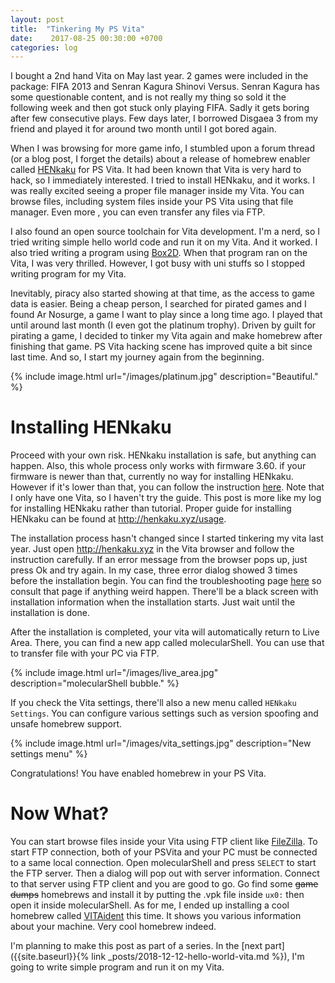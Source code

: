 ```yaml
---
layout: post
title:  "Tinkering My PS Vita"
date:    2017-08-25 00:30:00 +0700
categories: log
---
```

I bought a 2nd hand Vita on May last year. 2 games were included in the package: FIFA 2013 and Senran Kagura Shinovi Versus. Senran Kagura has some questionable content, and is not really my thing so sold it the following week and then got stuck only playing FIFA. Sadly it gets boring after few consecutive plays. Few days later, I borrowed Disgaea 3 from my friend and played it for around two month until I got bored again.

When I was browsing for more game info, I stumbled upon a forum thread (or a blog post, I forget the details) about a release of homebrew enabler called [HENkaku](http://henkaku.xyz) for PS Vita. It had been known that Vita is very hard to hack, so I immediately interested. I tried to install HENkaku, and it works. I was really excited seeing a proper file manager inside my Vita. You can browse files, including system files inside your PS Vita using that file manager. Even more , you can even transfer any files via FTP.

I also found an open source toolchain for Vita development. I'm a nerd, so I tried writing simple hello world code and run it on my Vita. And it worked. I also tried writing a program using [Box2D](https://github.com/erincatto/Box2D). When that program ran on the Vita, I was very thrilled. However, I got busy with uni stuffs so I stopped writing program for my Vita.

Inevitably, piracy also started showing at that time, as the access to game data is easier. Being a cheap person, I searched for pirated games and I found Ar Nosurge, a game I want to play since a long time ago. I played that until around last month (I even got the platinum trophy). Driven by guilt for pirating a game, I decided to tinker my Vita again and make homebrew after finishing that game. PS Vita hacking scene has improved quite a bit since last time. And so, I start my journey again from the beginning.

{% include image.html url="/images/platinum.jpg" description="Beautiful." %}

# Installing HENkaku
Proceed with your own risk. HENkaku installation is safe, but anything can happen. Also, this whole process only works with firmware 3.60. if your firmware is newer than that, currently no way for installing HENkaku. However if it's lower than that, you can follow the instruction [here](http://henkaku.xyz/usage/). Note that I only have one Vita, so I haven't try the guide. This post is more like my log for installing HENkaku rather than tutorial. Proper guide for installing HENkaku can be found at <http://henkaku.xyz/usage>.

The installation process hasn't changed since I started tinkering my vita last year. Just open <http://henkaku.xyz> in the Vita browser and follow the instruction carefully. If an error message from the browser pops up, just press Ok and try again. In my case, three error dialog showed 3 times before the installation begin. You can find the troubleshooting page [here](http://henkaku.xyz/usage) so consult that page if anything weird happen. There'll be a black screen with installation information when the installation starts. Just wait until the installation is done.

After the installation is completed, your vita will automatically return to Live Area. There, you can find a new app called molecularShell. You can use that to transfer file with your PC via FTP.

{% include image.html url="/images/live_area.jpg" description="molecularShell bubble." %}

If you check the Vita settings, there'll also a new menu called `HENkaku Settings`. You can configure various settings such as version spoofing and unsafe homebrew support.

{% include image.html url="/images/vita_settings.jpg" description="New settings menu" %}

Congratulations! You have enabled homebrew in your PS Vita.

# Now What?
You can start browse files inside your Vita using FTP client like [FileZilla](https://filezilla-project.org/). To start FTP connection, both of your PSVita and your PC must be connected to a same local connection. Open molecularShell and press `SELECT` to start the FTP server. Then a dialog will pop out with server information. Connect to that server using FTP client and you are good to go. Go find some ~~game dumps~~ homebrews and install it by putting the .vpk file inside `ux0:` then open it inside molecularShell. As for me, I ended up installing a cool homebrew called [VITAident](https://github.com/joel16/VITAident) this time. It shows you various information about your machine. Very cool homebrew indeed.

I'm planning to make this post as part of a series. In the [next part]({{site.baseurl}}{% link _posts/2018-12-12-hello-world-vita.md %}), I'm going to write simple program and run it on my Vita.
